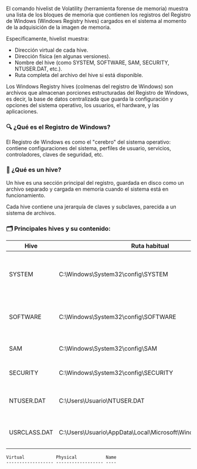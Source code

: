
El comando hivelist de Volatility (herramienta forense de memoria) muestra una lista de los bloques de memoria que contienen los registros del Registro de Windows (Windows Registry hives) cargados en el sistema al momento de la adquisición de la imagen de memoria.

Específicamente, hivelist muestra:
- Dirección virtual de cada hive.
- Dirección física (en algunas versiones).
- Nombre del hive (como SYSTEM, SOFTWARE, SAM, SECURITY, NTUSER.DAT, etc.).
- Ruta completa del archivo del hive si está disponible.

Los Windows Registry hives (colmenas del registro de Windows) son archivos que almacenan porciones estructuradas del Registro de Windows, es decir, la base de datos centralizada que guarda la configuración y opciones del sistema operativo, los usuarios, el hardware, y las aplicaciones.


### 🔍 ¿Qué es el Registro de Windows?
El Registro de Windows es como el "cerebro" del sistema operativo: contiene configuraciones del sistema, perfiles de usuario, servicios, controladores, claves de seguridad, etc.

### 🐝 ¿Qué es un hive?
Un hive es una sección principal del registro, guardada en disco como un archivo separado y cargada en memoria cuando el sistema está en funcionamiento.

Cada hive contiene una jerarquía de claves y subclaves, parecida a un sistema de archivos.

### 🗂️ Principales hives y su contenido:
| Hive	| Ruta habitual	| Contenido |
| -- | -- | -- |
| SYSTEM	| C:\Windows\System32\config\SYSTEM	| Información sobre controladores, servicios y configuración de arranque. |
| SOFTWARE	| C:\Windows\System32\config\SOFTWARE	| Información de programas instalados y configuración del sistema. |
| SAM	| C:\Windows\System32\config\SAM	| Base de datos de cuentas de usuario locales. |
| SECURITY	| C:\Windows\System32\config\SECURITY	| Políticas de seguridad y credenciales. |
| NTUSER.DAT	| C:\Users\Usuario\NTUSER.DAT	| Preferencias personales y configuraciones del usuario. |
| USRCLASS.DAT	| C:\Users\Usuario\AppData\Local\Microsoft\Windows\UsrClass.dat	| Información específica de la interfaz de usuario. |




```
Virtual            Physical           Name
------------------ ------------------ ----
```
